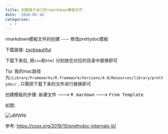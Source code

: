 ```yaml
---
title: 创建属于自己的rmarkdown模板文件
date: '2020-05-18'
categories:
  - r
---
```




rmarkdown模板文件的创建 ---- 修改prettydoc模板

下载链接: [zscbeautiful](prettydocxiugai.zip)


下载下来后, 把`css`和`html` 分别放在对应的目录中替换即可

Tip: 我的mac路径为`/Library/Frameworks/R.framework/Versions/4.0/Resources/library/prettydoc/` , 只需把下载下来的文件进行替换即可


创建模板的步骤:
<kbd> 新建文件</kbd>  ---> <kbd>R mardown</kbd> ---> <kbd>From Template</kbd>

如图:

![uBfWNi](https://cdn.jsdelivr.net/gh/zscmmm/imgs2208save@master/img/uBfWNi.png)


参考: https://cosx.org/2019/10/prettydoc-internals-ljj/
